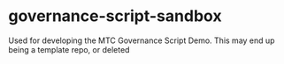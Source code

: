 # governance-script-sandbox
Used for developing the MTC Governance Script Demo.  This may end up being a template repo, or deleted
